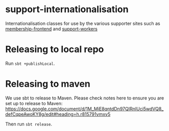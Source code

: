 # support-internationalisation
Internationalisation classes for use by the various supporter sites such as [membership-frontend](https://github.com/guardian/membership-frontend) and [support-workers](https://github.com/guardian/support-workers)

Releasing to local repo
==================

Run `sbt +publishLocal`.


Releasing to maven
==================

We use sbt to release to Maven. Please check notes here to ensure you are set up to release to Maven:
https://docs.google.com/document/d/1M_MiE8qntdDn97QIRnIUci5wdVQ8_defCqpeAwoKY8g/edit#heading=h.r815791vmxv5

Then run `sbt release`.
